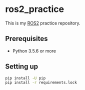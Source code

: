# ros2_practice

This is my [ROS2](https://index.ros.org/doc/ros2/) practice repository.

## Prerequisites

* Python 3.5.6 or more

## Setting up

```bash
pip install -U pip
pip install -r requirements.lock
```
